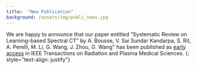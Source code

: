 ```yaml
---
title:  "New Publication"
background: /assets/img/publi_news.jpg
---
```

We are happy to announce that our paper entitled “Systematic Review on Learning-based Spectral CT” by A. Bousse, V. Sai Sundar Kandarpa, S. Rit, A. Perelli, M. Li, G. Wang, J. Zhou, G. Wang" has been published as [early access](https://ieeexplore.ieee.org/document/10247265) in IEEE Transactions on Radiation and Plasma Medical Sciences.
{: style="text-align: justify"}
